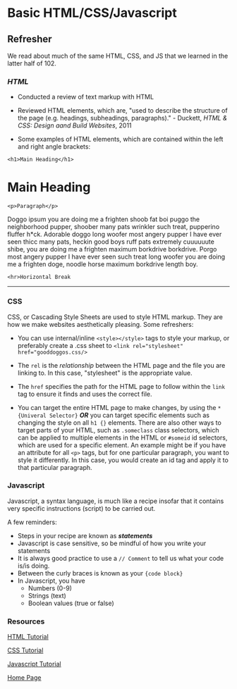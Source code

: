 # Basic HTML/CSS/Javascript

## Refresher

We read about much of the same HTML, CSS, and JS that we learned in the latter half of 102. 

### *HTML*

 - Conducted a review of text markup with HTML
 - Reviewed HTML elements, which are, "used to describe the structure of the page (e.g. headings, subheadings, paragraphs)." - Duckett, *HTML & CSS: Design aand Build Websites*, 2011

 - Some examples of HTML elements, which are contained within the left and right angle brackets:

 `<h1>Main Heading</h1>` 
 <h1>Main Heading</h1>

 `<p>Paragraph</p>` 
 <p>Doggo ipsum you are doing me a frighten shoob fat boi puggo the neighborhood pupper, shoober many pats wrinkler such treat, pupperino fluffer h*ck. Adorable doggo long woofer most angery pupper I have ever seen thicc many pats, heckin good boys ruff pats extremely cuuuuuute shibe, you are doing me a frighten maximum borkdrive borkdrive. Porgo most angery pupper I have ever seen such treat long woofer you are doing me a frighten doge, noodle horse maximum borkdrive length boy.</p>

 `<hr>Horizontal Break`
 <hr>
 
### CSS

 CSS, or Cascading Style Sheets are used to style HTML markup. They are how we make websites aesthetically pleasing. Some refreshers:

  - You can use internal/inline `<style></style>` tags to style your markup, or preferably create a .css sheet to `<link rel="stylesheet" href="gooddoggos.css/>`
  - The `rel` is the *relationship* between the HTML page and the file you are linking to. In this case, "stylesheet" is the appropriate value.
  - The `href` specifies the path for the HTML page to follow within the `link` tag to ensure it finds and uses the correct file.

  - You can target the entire HTML page to make changes, by using the `*{Univeral Selector}` ***OR*** you can target specific elements such as changing the style on all `h1 {}` elements. There are also other ways to target parts of your HTML, such as `.someclass` class selectors, which can be applied to multiple elements in the HTML or `#someid` id selectors, which are used for a specific element. An example might be if you have an attribute for all `<p>` tags, but for one particular paragraph, you want to style it differently. In this case, you would create an id tag and apply it to that particular paragraph.

### Javascript

  Javascript, a syntax language, is much like a recipe insofar that it contains very specific instructions (script) to be carried out.

  A few reminders:

  - Steps in your recipe are known as ***statements***
  - Javascript is case sensitive, so be mindful of how you write your statements
  - It is always good practice to use a `// Comment` to tell us what your code is/is doing.
  - Between the curly braces is known as your `{code block}`
  - In Javascript, you have
    - Numbers (0-9)
    - Strings (text)
    - Boolean values (true or false)

### **Resources**

[HTML Tutorial](https://www.w3schools.com/html/)

[CSS Tutorial](https://www.w3schools.com/css/)

[Javascript Tutorial](https://www.w3schools.com/js/)

[Home Page](index.md)


 



